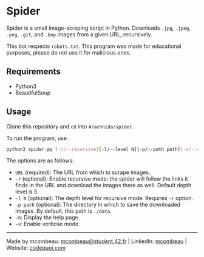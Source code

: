 # Spider

Spider is a small image-scraping script in Python. Downloads `.jpg`, `.jpeg`, `.png`, `.gif`, and `.bmp` images from a given URL, recursively.

This bot respects `robots.txt`. This program was made for educational purposes, please do not use it for malicious ones.

## Requirements

- Python3
- BeautifulSoup

## Usage

Clone this repository and `cd` into `Arachnida/spider`.

To run the program, use:

```bash
python3 spider.py [-r/--recursive][-l/--level N][-p/--path path][-v/--verbose] URL
```

The options are as follows:

- `URL` (required): The URL from which to scrape images.
- `-r` (optional): Enable recursive mode: the spider will follow the links it finds in the URL and download the images there as well. Default depth level is 5.
- `-l N` (optional): The depth level for recursive mode. Requires `-r` option.
- `-p path` (optional): The directory in which to save the downloaded images. By default, this path is `./data`.
- `-h`: Display the help page.
- `-v`: Enable verbose mode.

---

Made by mcombeau: mcombeau@student.42.fr | LinkedIn: [mcombeau](https://www.linkedin.com/in/mia-combeau-86653420b/) | Website: [codequoi.com](https://www.codequoi.com)
